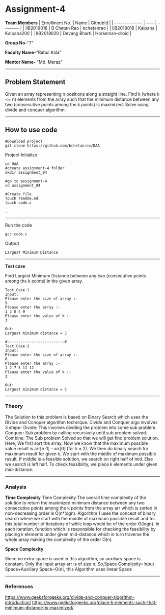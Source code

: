 # Assignment-4

**Team Members**
|   Enrollment No.  |   Name   | GithubId |
|   --------------  |   ----   | -------- |
|    IIB2019018  |   B Chetan Rao | bchetanrao |
|    IIB2019019  |   Kalpana | Kalpana200 | 
|    IIB2019020  |   Devang Bharti | Horseman-droid  |

**Group No-**"7"

**Faculty Name-**"Rahul Kala"

**Mentor Name-** "Md. Meraz"

---
## Problem Statement
Given an array representing n positions along a straight line. Find k
(where k <= n) elements from the array such that the minimum
distance between any two (consecutive points among the k points) is
maximized. Solve using divide and conquer algorithm.

---
## How to use code
```
#Download project
git clone https://github.com/bchetanrao/DAA 
```
Project Initialize 
```
cd DAA
#create assignment-4 folder
mkdir assignment_04

#go to assignment-4
cd assignment_04

#Create file
touch readme.md
touch code.c
.
.
```
---

Run the code
```
gcc code.c
```
Output
```
Largest Minimum Distance
```
---

**Test case**

Find Largest Minimum Distance between any two (consecutive points among the k points) in the given array.
```
Test Case-1
Input:
Please enter the size of array :-                                                                                                               
5                                                                                                                                               
Please enter the array :-                                                                                                                       
1 2 8 4 9                                                                                                                                       
Please enter the value of k :-                                                                                                                  
3                                                                                                                                               
 
Out:
Largest minimum distance = 3 

#--------------------------#
Test Case-2
Input:
Please enter the size of array :-                                                                                                               
6                                                                                                                                               
Please enter the array :-                                                                                                                       
1 2 7 5 11 12                                                                                                                                   
Please enter the value of k :-                                                                                                                  
3                                                                                                                                               

Out:
Largest minimum distance = 5  

```

---

### Theory
The Solution to this problem is based on Binary Search which uses the Divide and Conquer algorithm technique. Divide and Conquer algo involves 3 steps- 
Divide: This involves dividing the problem into some sub problem.
Conquer: Sub problem by calling recursively until sub problem solved.
Combine: The Sub problem Solved so that we will get find problem solution. 
Here, We first sort the array. Now we know that the maximum possible value result is arr[n-1] – arr[0] (for k = 2). We then do binary search for maximum result for given k. We start with the middle of maximum possible result. If middle is a feasible solution, we search on right half of mid. Else we search is left half. To check feasibility, we place k elements under given mid-distance.

---

### Analysis

**Time Complexity**
Time Complexity The overall time complexity of the solution to return the maximized minimum distance between any two consecutive points among the k points from the array arr which is sorted in non-decreasing order is O(n*logn). Algorithm 1 uses the concept of binary search where we start with the middle of maximum possible result and for this total number of iterations of while loop would be of the order O(logn). In each iteration, function which is responsible for checking the feasibility by placing k elements under given mid-distance which in turn traverse the whole array making the complexity of the order O(n).

**Space Complexity**

Since no extra space is used in this algorithm, so auxiliary space is constant. Only the input array arr is of size n. So,Space Complexity=Input Space+Auxiliary Space=O(n), this Algorithm uses linear Space

---

### References

https://www.geeksforgeeks.org/divide-and-conquer-algorithm-introduction/
https://www.geeksforgeeks.org/place-k-elements-such-that-minimum-distance-is-maximized/

